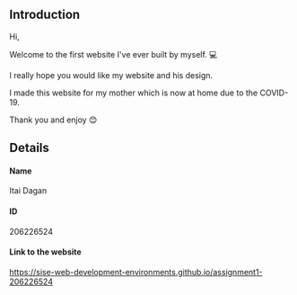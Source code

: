 ## Introduction
Hi,

Welcome to the first website I've ever built by myself. :computer:

I really hope you would like my website and his design.

I made this website for my mother which is now at home due to the COVID-19.


Thank you and enjoy :blush:

## Details

#### Name
Itai Dagan

#### ID
206226524

#### Link to the website
https://sise-web-development-environments.github.io/assignment1-206226524
